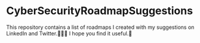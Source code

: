# CyberSecurityRoadmapSuggestions
This repository contains a list of roadmaps I created with my suggestions on LinkedIn and Twitter.🤞🏻😌 I hope you find it useful.🌸
